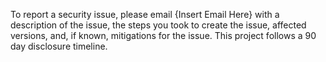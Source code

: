 To report a security issue, please email {Insert Email Here} with a description of the issue, the steps you took to create the issue, affected versions, and, if known, mitigations for the issue. This project follows a 90 day disclosure timeline.
